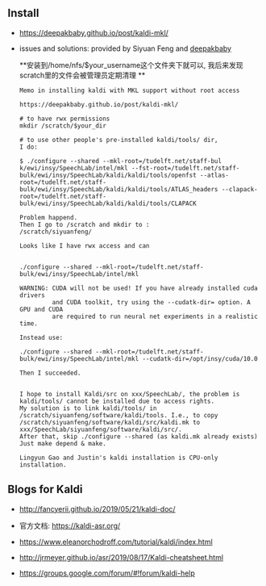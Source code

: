 ## Install

- <https://deepakbaby.github.io/post/kaldi-mkl/>

- issues and solutions:
  provided by Siyuan Feng and [deepakbaby](https://deepakbaby.github.io/post/kaldi-mkl/)

  **安装到/home/nfs/$your_username这个文件夹下就可以, 我后来发现scratch里的文件会被管理员定期清理 **

  ```
  Memo in installing kaldi with MKL support without root access
  
  https://deepakbaby.github.io/post/kaldi-mkl/
  
  # to have rwx permissions
  mkdir /scratch/$your_dir 
  
  # to use other people's pre-installed kaldi/tools/ dir,
  I do:
  
  $ ./configure --shared --mkl-root=/tudelft.net/staff-bul
  k/ewi/insy/SpeechLab/intel/mkl --fst-root=/tudelft.net/staff-bulk/ewi/insy/SpeechLab/kaldi/kaldi/tools/openfst --atlas-root=/tudelft.net/staff-bulk/ewi/insy/SpeechLab/kaldi/kaldi/tools/ATLAS_headers --clapack-root=/tudelft.net/staff-bulk/ewi/insy/SpeechLab/kaldi/kaldi/tools/CLAPACK
  
  Problem happend. 
  Then I go to /scratch and mkdir to :
  /scratch/siyuanfeng/
  
  Looks like I have rwx access and can 
  
  
  ./configure --shared --mkl-root=/tudelft.net/staff-bulk/ewi/insy/SpeechLab/intel/mkl
  
  WARNING: CUDA will not be used! If you have already installed cuda drivers
           and CUDA toolkit, try using the --cudatk-dir= option. A GPU and CUDA
           are required to run neural net experiments in a realistic time.
  
  Instead use:
  
  ./configure --shared --mkl-root=/tudelft.net/staff-bulk/ewi/insy/SpeechLab/intel/mkl --cudatk-dir=/opt/insy/cuda/10.0
  
  Then I succeeded.
  
  
  I hope to install Kaldi/src on xxx/SpeechLab/, the problem is kaldi/tools/ cannot be installed due to access rights.
  My solution is to link kaldi/tools/ in /scratch/siyuanfeng/software/kaldi/tools. I.e., to copy /scratch/siyuanfeng/software/kaldi/src/kaldi.mk to xxx/SpeechLab/siyuanfeng/software/kaldi/src/. 
  After that, skip ./configure --shared (as kaldi.mk already exists)
  Just make depend & make.
  
  Lingyun Gao and Justin's kaldi installation is CPU-only installation.
  
  ```

## Blogs for Kaldi

- http://fancyerii.github.io/2019/05/21/kaldi-doc/
- 官方文档: https://kaldi-asr.org/
- <https://www.eleanorchodroff.com/tutorial/kaldi/index.html>

- http://jrmeyer.github.io/asr/2019/08/17/Kaldi-cheatsheet.html

- <https://groups.google.com/forum/#!forum/kaldi-help>


